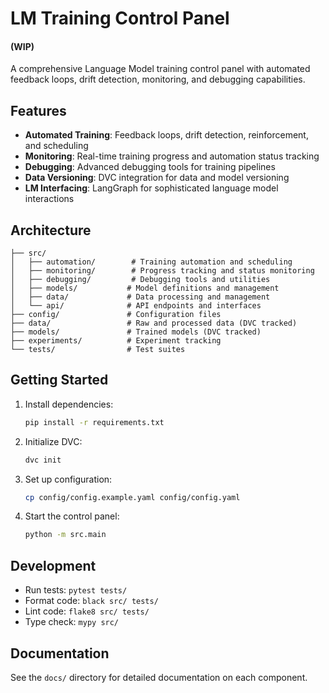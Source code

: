 # LM Training Control Panel
#### (WIP)
A comprehensive Language Model training control panel with automated feedback loops, drift detection, monitoring, and debugging capabilities.

## Features

- **Automated Training**: Feedback loops, drift detection, reinforcement, and scheduling
- **Monitoring**: Real-time training progress and automation status tracking
- **Debugging**: Advanced debugging tools for training pipelines
- **Data Versioning**: DVC integration for data and model versioning
- **LM Interfacing**: LangGraph for sophisticated language model interactions

## Architecture

```
├── src/
│   ├── automation/        # Training automation and scheduling
│   ├── monitoring/        # Progress tracking and status monitoring
│   ├── debugging/         # Debugging tools and utilities
│   ├── models/           # Model definitions and management
│   ├── data/             # Data processing and management
│   └── api/              # API endpoints and interfaces
├── config/               # Configuration files
├── data/                 # Raw and processed data (DVC tracked)
├── models/               # Trained models (DVC tracked)
├── experiments/          # Experiment tracking
└── tests/                # Test suites
```

## Getting Started

1. Install dependencies:
   ```bash
   pip install -r requirements.txt
   ```

2. Initialize DVC:
   ```bash
   dvc init
   ```

3. Set up configuration:
   ```bash
   cp config/config.example.yaml config/config.yaml
   ```

4. Start the control panel:
   ```bash
   python -m src.main
   ```

## Development

- Run tests: `pytest tests/`
- Format code: `black src/ tests/`
- Lint code: `flake8 src/ tests/`
- Type check: `mypy src/`

## Documentation

See the `docs/` directory for detailed documentation on each component.
